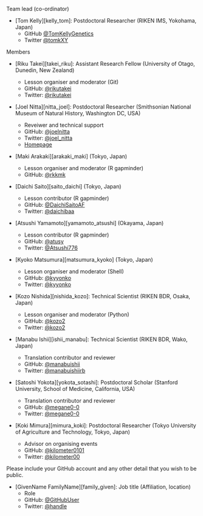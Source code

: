 Team lead (co-ordinator)

* [Tom Kelly][kelly_tom]: Postdoctoral Researcher (RIKEN IMS, Yokohama, Japan)
    * GitHub [@TomKellyGenetics](https://github.com/TomKellyGenetics)
    * Twitter [@tomkXY](https://twitter.com/tomkxy)

Members

* [Riku Takei][takei_riku]: Assistant Research Fellow (University of Otago, Dunedin, New Zealand)
  * Lesson organiser and moderator (Git)
  * GitHub: [@rikutakei](https://github.com/rikutakei)
  * Twitter: [@rikutakei](http://twitter.com/rikutakei)
  
* [Joel Nitta][nitta_joel]: Postdoctoral Researcher (Smithsonian National Museum of Natural History, Washington DC, USA)
  * Reveiwer and technical support
  * GitHub: [@joelnitta](https://github.com/joelnitta)
  * Twitter: [@joel_nitta](http://twitter.com/joel_nitta)  
  * [Homepage](https://joelnitta.com)  

* [Maki Arakaki][arakaki_maki] (Tokyo, Japan)
  * Lesson organiser and moderator (R gapminder)
  * GitHub: [@rkkmk](https://github.com/rkkmk)

* [Daichi Saito][saito_daichi] (Tokyo, Japan)
  * Lesson contributor (R gapminder)
  * GitHub: [@DaichiSaitoAF](https://github.com/DaichiSaitoAF)
  * Twitter: [@daichibaa](http://github.com/daichibaa)

* [Atsushi Yamamoto][yamamoto_atsushi] (Okayama, Japan)
  * Lesson contributor (R gapminder)
  * GitHub: [@atusy](https://github.com/atusy)
  * Twitter: [@Atsushi776](http://github.com/Atsushi776)

* [Kyoko Matsumura][matsumura_kyoko] (Tokyo, Japan)
  * Lesson organiser and moderator (Shell)
  * GitHub: [@kyyonko](https://github.com/kyyonko)
  * Twitter: [@kyyonko](http://twitter.com/kyyonko)

* [Kozo Nishida][nishida_kozo]: Technical Scientist (RIKEN BDR, Osaka, Japan) 
  * Lesson organiser and moderator (Python)
  * GitHub: [@kozo2](https://github.com/kozo2)
  * Twitter: [@kozo2](http://twitter.com/kozo2)

* [Manabu Ishii][ishii_manabu]: Technical Scientist (RIKEN BDR, Wako, Japan)
  * Translation contributor and reviewer
  * GitHub: [@manabuishii](https://github.com/manabuishii)
  * Twitter: [@manabuishiirb](http://twitter.com/manabuishiirb)
  
* [Satoshi Yokota][yokota_sotashi]: Postdoctoral Scholar (Stanford University, School of Medicine, California, USA)
  * Translation contributor and reviewer
  * GitHub: [@megane0-0](https://github.com/megane0-0)
  * Twitter: [@megane0-0](http://twitter.com/megane0-0)
  
* [Koki Mimura][mimura_koki]: Postdoctoral Researcher (Tokyo University of Agriculture and Technology, Tokyo, Japan)
  * Advisor on organising events
  * GitHub: [@kilometer0101](https://github.com/kilometer0101)
  * Twitter: [@kilometer00](http://twitter.com/kilometer00)

Please include your GitHub account and any other detail that you wish to be public.

* [GivenName FamilyName][family_given]: Job title (Affiliation, location)
  * Role
  * GitHub: [@GitHubUser](https://github.com/GitHubUser)
  * Twitter: [@handle](http://twitter.com/handle)

